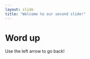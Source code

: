```yaml
---
layout: slide
title: "Welcome to our second slide!"
---
```

#  Word up
Use the left arrow to go back!

